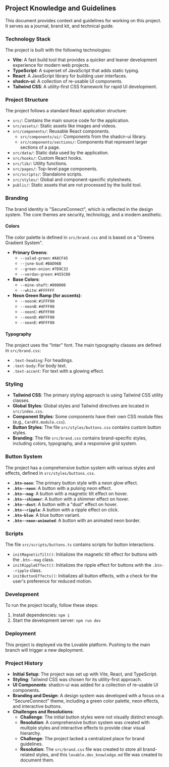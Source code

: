 ## Project Knowledge and Guidelines

This document provides context and guidelines for working on this project. It serves as a journal, brand kit, and technical guide.

### Technology Stack

The project is built with the following technologies:

- **Vite**: A fast build tool that provides a quicker and leaner development experience for modern web projects.
- **TypeScript**: A superset of JavaScript that adds static typing.
- **React**: A JavaScript library for building user interfaces.
- **shadcn-ui**: A collection of re-usable UI components.
- **Tailwind CSS**: A utility-first CSS framework for rapid UI development.

### Project Structure

The project follows a standard React application structure:

- `src/`: Contains the main source code for the application.
- `src/assets/`: Static assets like images and videos.
- `src/components/`: Reusable React components.
  - `src/components/ui/`: Components from the shadcn-ui library.
  - `src/components/sections/`: Components that represent larger sections of a page.
- `src/data/`: Static data used by the application.
- `src/hooks/`: Custom React hooks.
- `src/lib/`: Utility functions.
- `src/pages/`: Top-level page components.
- `src/scripts/`: Standalone scripts.
- `src/styles/`: Global and component-specific stylesheets.
- `public/`: Static assets that are not processed by the build tool.

### Branding

The brand identity is "SecureConnect", which is reflected in the design system. The core themes are security, technology, and a modern aesthetic.

#### Colors

The color palette is defined in `src/brand.css` and is based on a "Greens Gradient System".

- **Primary Greens**:
  - `--salad-green`: `#A8CF45`
  - `--june-bud`: `#BAD96B`
  - `--green-onion`: `#7D9C33`
  - `--verdan-green`: `#455C08`
- **Base Colors**:
  - `--mine-shaft`: `#000000`
  - `--white`: `#FFFFFF`
- **Neon Green Ramp (for accents)**:
  - `--neonA`: `#1FFF00`
  - `--neonB`: `#4FFF00`
  - `--neonC`: `#6FFF00`
  - `--neonD`: `#8FFF00`
  - `--neonE`: `#9FFF00`

#### Typography

The project uses the "Inter" font. The main typography classes are defined in `src/brand.css`:

- `.text-heading`: For headings.
- `.text-body`: For body text.
- `.text-accent`: For text with a glowing effect.

### Styling

- **Tailwind CSS**: The primary styling approach is using Tailwind CSS utility classes.
- **Global Styles**: Global styles and Tailwind directives are located in `src/index.css`.
- **Component Styles**: Some components have their own CSS module files (e.g., `CardFX.module.css`).
- **Button Styles**: The file `src/styles/buttons.css` contains custom button styles.
- **Branding**: The file `src/brand.css` contains brand-specific styles, including colors, typography, and a responsive grid system.

### Button System

The project has a comprehensive button system with various styles and effects, defined in `src/styles/buttons.css`.

- **`.btn-neon`**: The primary button style with a neon glow effect.
- **`.btn--neon`**: A button with a pulsing neon effect.
- **`.btn--mag`**: A button with a magnetic tilt effect on hover.
- **`.btn--shimmer`**: A button with a shimmer effect on hover.
- **`.btn--dust`**: A button with a "dust" effect on hover.
- **`.btn--ripple`**: A button with a ripple effect on click.
- **`.btn-blue`**: A blue button variant.
- **`.btn--neon-animated`**: A button with an animated neon border.

### Scripts

The file `src/scripts/buttons.ts` contains scripts for button interactions.

- `initMagneticTilt()`: Initializes the magnetic tilt effect for buttons with the `.btn--mag` class.
- `initRippleEffect()`: Initializes the ripple effect for buttons with the `.btn--ripple` class.
- `initButtonEffects()`: Initializes all button effects, with a check for the user's preference for reduced motion.

### Development

To run the project locally, follow these steps:

1.  Install dependencies: `npm i`
2.  Start the development server: `npm run dev`

### Deployment

This project is deployed via the Lovable platform. Pushing to the main branch will trigger a new deployment.

### Project History

- **Initial Setup**: The project was set up with Vite, React, and TypeScript.
- **Styling**: Tailwind CSS was chosen for its utility-first approach.
- **UI Components**: shadcn-ui was added for a collection of re-usable UI components.
- **Branding and Design**: A design system was developed with a focus on a "SecureConnect" theme, including a green color palette, neon effects, and interactive buttons.
- **Challenges and Resolutions**:
  - **Challenge**: The initial button styles were not visually distinct enough.
  - **Resolution**: A comprehensive button system was created with multiple styles and interactive effects to provide clear visual hierarchy.
  - **Challenge**: The project lacked a centralized place for brand guidelines.
  - **Resolution**: The `src/brand.css` file was created to store all brand-related styles, and this `lovable.dev_knowledge.md` file was created to document them.
